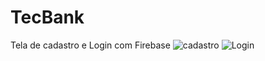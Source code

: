 # TecBank
Tela de cadastro e Login com Firebase
![cadastro](https://user-images.githubusercontent.com/103066821/232259266-522ab7f5-39d8-40ca-bb0b-d027b7784fc3.png)
![Login](https://user-images.githubusercontent.com/103066821/232259274-f0ef289e-da6d-4c68-bbce-ecd35abb29f8.png)
